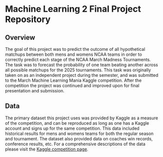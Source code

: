 # Machine Learning 2 Final Project Repository

## Overview 

The goal of this project was to predict the outcome of all hypothetical matchups between both mens and womens NCAA teams in order to correctly predict each stage of the NCAA March Madness Tournaments. The task was to forecast the probability of one team beating another across all possible matchups for the 2025 tournaments. This task was originally taken on as an independent project during the semester, and was submitted to the March Machine Learning Mania Kaggle competition. After the competition the project was continued and improved upon for final presentation and submission. 

## Data

The primary dataset this project uses was provided by Kaggle as a measure of the competition, and can be reproduced as long as one has a Kaggle account and signs up for the same competition. This data included historical results for mens and womens teams for both the regular season and tournament. The dataset also provided data on coaches win records, conference results, etc. For a comprehensive descriptions of the data please visit the [Kaggle competition page](https://www.kaggle.com/competitions/march-machine-learning-mania-2025/data).
